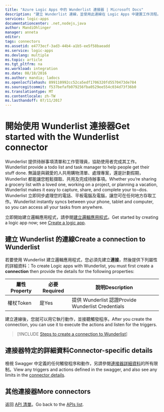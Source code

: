 ```yaml
---
title: "Azure Logic Apps 中的 Wunderlist 連接器 | Microsoft Docs"
description: "建立 Wunderlist 連線，並使用此連線在 Logic Apps 中建置工作流程。"
services: logic-apps
documentationcenter: .net,nodejs,java
author: MandiOhlinger
manager: anneta
editor: 
tags: connectors
ms.assetid: e4773ecf-3ad3-44b4-a1b5-ee5f58baeadd
ms.service: logic-apps
ms.devlang: multiple
ms.topic: article
ms.tgt_pltfrm: na
ms.workload: integration
ms.date: 08/18/2016
ms.author: mandia; ladocs
ms.openlocfilehash: 899110992cc52ca5edf1706320fd5570473de784
ms.sourcegitcommit: f537befafb079256fba0529ee554c034d73f36b0
ms.translationtype: MT
ms.contentlocale: zh-TW
ms.lasthandoff: 07/11/2017
---
```

# <a name="get-started-with-the-wunderlist-connector"></a><span data-ttu-id="6175b-103">開始使用 Wunderlist 連接器</span><span class="sxs-lookup"><span data-stu-id="6175b-103">Get started with the Wunderlist connector</span></span>
<span data-ttu-id="6175b-104">Wunderlist 提供待辦事項清單和工作管理員，協助使用者完成其工作。</span><span class="sxs-lookup"><span data-stu-id="6175b-104">Wunderlist provide a todo list and task manager to help people get their stuff done.</span></span>  <span data-ttu-id="6175b-105">無論是與親愛的人共用購物清單、處理專案，還是計劃假期，Wunderlist 都能讓您輕鬆擷取、共用及完成待辦事項。</span><span class="sxs-lookup"><span data-stu-id="6175b-105">Whether you’re sharing a grocery list with a loved one, working on a project, or planning a vacation, Wunderlist makes it easy to capture, share, and complete your to¬dos.</span></span> <span data-ttu-id="6175b-106">Wunderlist 立即同步處理您的電話、平板電腦及電腦，讓您可在任何地方存取工作。</span><span class="sxs-lookup"><span data-stu-id="6175b-106">Wunderlist instantly syncs between your phone, tablet and computer, so you can access all your tasks from anywhere.</span></span>

<span data-ttu-id="6175b-107">立即開始建立邏輯應用程式，請參閱[建立邏輯應用程式](../logic-apps/logic-apps-create-a-logic-app.md)。</span><span class="sxs-lookup"><span data-stu-id="6175b-107">Get started by creating a logic app now; see [Create a logic app](../logic-apps/logic-apps-create-a-logic-app.md).</span></span>

## <a name="create-a-connection-to-wunderlist"></a><span data-ttu-id="6175b-108">建立 Wunderlist 的連線</span><span class="sxs-lookup"><span data-stu-id="6175b-108">Create a connection to Wunderlist</span></span>
<span data-ttu-id="6175b-109">若要使用 Wunderlist 建立邏輯應用程式，您必須先建立**連接**，然後提供下列屬性的詳細資料：</span><span class="sxs-lookup"><span data-stu-id="6175b-109">To create Logic apps with Wunderlist, you must first create a **connection** then provide the details for the following properties:</span></span>

| <span data-ttu-id="6175b-110">屬性</span><span class="sxs-lookup"><span data-stu-id="6175b-110">Property</span></span> | <span data-ttu-id="6175b-111">必要</span><span class="sxs-lookup"><span data-stu-id="6175b-111">Required</span></span> | <span data-ttu-id="6175b-112">說明</span><span class="sxs-lookup"><span data-stu-id="6175b-112">Description</span></span> |
| --- | --- | --- |
| <span data-ttu-id="6175b-113">權杖</span><span class="sxs-lookup"><span data-stu-id="6175b-113">Token</span></span> |<span data-ttu-id="6175b-114">是</span><span class="sxs-lookup"><span data-stu-id="6175b-114">Yes</span></span> |<span data-ttu-id="6175b-115">提供 Wunderlist 認證</span><span class="sxs-lookup"><span data-stu-id="6175b-115">Provide Wunderlist Credentials</span></span> |

<span data-ttu-id="6175b-116">建立連線後，您就可以用它執行動作，並接聽觸發程序。</span><span class="sxs-lookup"><span data-stu-id="6175b-116">After you create the connection, you can use it to execute the actions and listen for the triggers.</span></span>

> [!INCLUDE [Steps to create a connection to Wunderlist](../../includes/connectors-create-api-wunderlist.md)]
> 

## <a name="connector-specific-details"></a><span data-ttu-id="6175b-117">連接器特定的詳細資料</span><span class="sxs-lookup"><span data-stu-id="6175b-117">Connector-specific details</span></span>

<span data-ttu-id="6175b-118">檢視 Swagger 中定義的任何觸發程序和動作，另請參閱[連接器詳細資料](/connectors/wunderlist/)的所有限制。</span><span class="sxs-lookup"><span data-stu-id="6175b-118">View any triggers and actions defined in the swagger, and also see any limits in the [connector details](/connectors/wunderlist/).</span></span>

## <a name="more-connectors"></a><span data-ttu-id="6175b-119">其他連接器</span><span class="sxs-lookup"><span data-stu-id="6175b-119">More connectors</span></span>
<span data-ttu-id="6175b-120">返回 [API 清單](apis-list.md)。</span><span class="sxs-lookup"><span data-stu-id="6175b-120">Go back to the [APIs list](apis-list.md).</span></span>